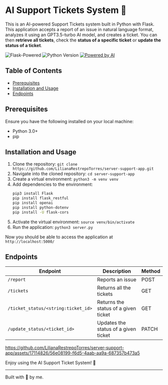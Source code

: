 # AI Support Tickets System :robot: 

This is an AI-powered Support Tickets system built in Python with Flask. This application accepts a report of an issue in natural language format, analyzes it using an GPT3.5-turbo AI model, and creates a ticket. You can then **retrieve all tickets**, check the **status of a specific ticket** or **update the status of a ticket**.

![Flask-Powered](https://img.shields.io/badge/Powered_by-Flask-blue)
![Python Version](https://img.shields.io/badge/Python-3-green)
[![Powered by AI](https://img.shields.io/badge/Powered%20by-Artificial%20Intelligence-33ccff.svg)](https://openai.com/)

## Table of Contents
- [Prerequisites](#prerequisites)
- [Installation and Usage](#installationandusage)
- [Endpoints](#endpoints)

## Prerequisites

Ensure you have the following installed on your local machine:

- Python 3.0+ 
- pip

## Installation and Usage
1. Clone the repository: `git clone https://github.com/LilianaRestrepoTorres/server-support-app.git`
2. Navigate into the cloned repository: `cd server-support-app`
3. Create a virtual environment: `python3 -m venv venv`
4. Add dependencies to the environment:
      ```bash
      pip3 install Flask
      pip install flask_restful
      pip install openai
      pip install python-dotenv
      pip install -U flask-cors
      ```
5. Activate the virtual environment: `source venv/bin/activate`
6. Run the application: `python3 server.py`

Now you should be able to access the application at `http://localhost:5000/`

## Endpoints

| Endpoint | Description | Method |
| --- | --- | --- |
| `/report` | Reports an issue | POST |
| `/tickets` | Returns all the tickets | GET |
| `/ticket_status/<string:ticket_id>` | Returns the status of a given ticket | GET |
| `/update_status/<ticket_id>` | Updates the status of a given ticket | PATCH |



https://github.com/LilianaRestrepoTorres/server-support-app/assets/17114826/56e08199-f6d5-4aab-aa9a-687357b473a5




Enjoy using the AI Support Ticket System! :rocket:

---
 Built with 💚 by me.
